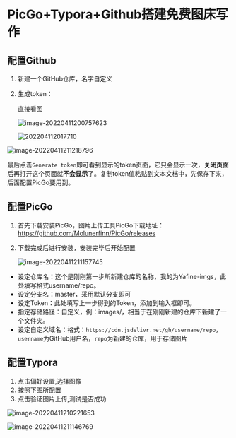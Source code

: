 # PicGo+Typora+Github搭建免费图床写作

## 配置Github

1. 新建一个GitHub仓库，名字自定义

2. 生成token：

   

   直接看图

   ![image-20220411200757623](https://cdn.jsdelivr.net/gh/rickhqh/pic/img/202204112111587.png)

   ![202204112017710](https://cdn.jsdelivr.net/gh/rickhqh/pic/img/202204112113704.png)

![image-20220411211218796](https://cdn.jsdelivr.net/gh/rickhqh/pic/img/202204112112896.png)

最后点击`Generate token`即可看到显示的token页面，它只会显示一次，**关闭页面**后再打开这个页面就**不会显示**了。复制token值粘贴到文本文档中，先保存下来，后面配置PicGo要用到。



## 配置PicGo

1. 首先下载安装PicGo，图片上传工具PicGo下载地址：https://github.com/Molunerfinn/PicGo/releases

2. 下载完成后进行安装，安装完毕后开始配置

   ![image-20220411211157745](https://cdn.jsdelivr.net/gh/rickhqh/pic/img/202204112111798.png)

- 设定仓库名：这个是刚刚第一步所新建仓库的名称，我的为Yafine-imgs，此处填写格式username/repo。
- 设定分支名：master，采用默认分支即可
- 设定Token：此处填写上一步得到的Token，添加到输入框即可。
- 指定存储路径：自定义，例：images/，相当于在刚刚新建的仓库下新建了一个文件夹。
- 设定自定义域名：格式：`https://cdn.jsdelivr.net/gh/username/repo`，`username`为GitHub用户名，`repo`为新建的仓库，用于存储图片

## 配置Typora

1. 点击偏好设置,选择图像
2. 按照下图所配置
3. 点击验证图片上传,测试是否成功

![image-20220411210221653](https://cdn.jsdelivr.net/gh/rickhqh/pic/img/202204112102768.png)

![image-20220411211146769](https://cdn.jsdelivr.net/gh/rickhqh/pic/img/202204112111884.png)